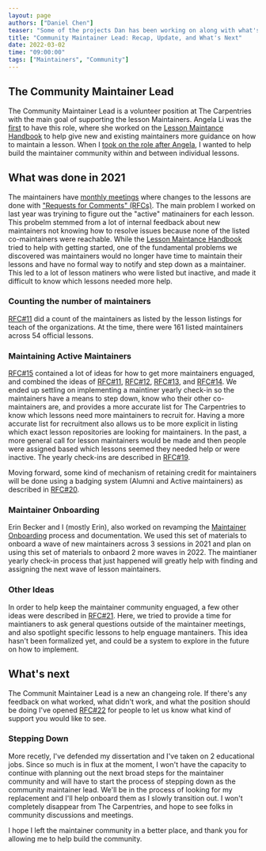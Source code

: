 ```yaml
---
layout: page
authors: ["Daniel Chen"]
teaser: "Some of the projects Dan has been working on along with what's next for the Maintainer community"
title: "Community Maintainer Lead: Recap, Update, and What's Next"
date: 2022-03-02
time: "09:00:00"
tags: ["Maintainers", "Community"]
---
```


## The Community Maintainer Lead

The Community Maintainer Lead is a volunteer position at The Carpentries with the main goal of supporting the lesson Maintainers.
Angela Li was the
[first](https://carpentries.org/blog/2020/01/maintainer-community-lead/)
to have this role,
where she worked on the
[Lesson Maintance Handbook](https://docs.carpentries.org/topic_folders/maintainers/index.html)
to help give new and existing maintainers more guidance on how to maintain a lesson.
When I
[took on the role after Angela](https://carpentries.org/blog/2020/11/introducing-Dan-Chen-as-Maintainer-Community-Lead/),
I wanted to help build the maintainer community within and between individual lessons.

## What was done in 2021

The maintainers have
[monthly meetings](https://github.com/carpentries/maintainer-resources)
where changes to the lessons are done with
["Requests for Comments" (RFCs)](https://github.com/carpentries/maintainer-RFCs/).
The main problem I worked on last year was tryining to figure out the "active" matinainers for each lesson.
This probelm stemmed from a lot of internal feedback about new maintainers not knowing how to resolve issues because
none of the listed co-maintainers were reachable.
While the
[Lesson Maintance Handbook](https://docs.carpentries.org/topic_folders/maintainers/index.html)
tried to help with getting started,
one of the fundamental problems we discovered was maintainers would no longer have time to maintain their lessons and have no formal way to notify and step down as a maintainer.
This led to a lot of lesson matiners who were listed but inactive,
and made it difficult to know which lessons needed more help.

### Counting the number of maintainers

[RFC#11](https://github.com/carpentries/maintainer-RFCs/issues/11) did a count of the maintainers as listed by
the lesson listings for teach of the organizations.
At the time, there were 161 listed maintainers across 54 official lessons.

### Maintaining Active Maintainers

[RFC#15](https://github.com/carpentries/maintainer-RFCs/issues/15)
contained a lot of ideas for how to get more maintainers enguaged,
and combined the ideas of
[RFC#11](https://github.com/carpentries/maintainer-RFCs/issues/11),
[RFC#12](https://github.com/carpentries/maintainer-RFCs/issues/12),
[RFC#13](https://github.com/carpentries/maintainer-RFCs/issues/13), and
[RFC#14](https://github.com/carpentries/maintainer-RFCs/issues/14).
We ended up settling on implementing a maintiner yearly check-in so
the maintainers have a means to step down, know who their other co-maintainers are,
and provides a more accurate list for The Carpentries to know which lessons need
more maintainers to recruit for.
Having a more accurate list for recruitment also allows us to be more explicit
in listing which exact lesson repositories are looking for maintainers.
In the past, a more general call for lesson maintainers would be made
and then people were assigned based which lessons seemed they needed help or were inactive.
The yearly check-ins are described in 
[RFC#19](https://github.com/carpentries/maintainer-RFCs/issues/19).

Moving forward, some kind of mechanism of retaining credit for maintainers will be
done using a badging system (Alumni and Active maintainers) as described in
[RFC#20](https://github.com/carpentries/maintainer-RFCs/issues/20).

### Maintainer Onboarding

Erin Becker and I (mostly Erin), also worked on revamping the
[Maintainer Onboarding](https://carpentries.github.io/maintainer-onboarding/)
process and documentation.
We used this set of materials to onboard a wave of new maintainers across 3 sessions
in 2021 and plan on using this set of materials to onbaord 2 more waves in 2022.
The maintianer yearly check-in process that just happened will greatly help
with finding and assigning the next wave of lesson maintainers.

### Other Ideas

In order to help keep the maintainer community enguaged,
a few other ideas were described in
[RFC#21](https://github.com/carpentries/maintainer-RFCs/issues/21).
Here, we tried to provide a time for maintianers to ask general questions
outside of the maintainer meetings, and also spotlight specific lessons
to help enguage mantainers.
This idea hasn't been formalized yet, and could be a system to explore in the future on how to implement.

## What's next

The Communit Maintainer Lead is a new an changeing role.
If there's any feedback on what worked, what didn't work, and what the position should be doing
I've opened
[RFC#22](https://github.com/carpentries/maintainer-RFCs/issues/22)
for people to let us know what kind of support you would like to see.

### Stepping Down

More recetly, I've defended my dissertation and I've taken on 2 educational jobs.
Since so much is in flux at the moment,
I won't have the capacity to continue with planning out the next broad steps for the maintainer community and will have to start the process of stepping down as the community maintainer lead.
We'll be in the process of looking for my replacement and I'll help onboard them as I slowly transition out.
I won't completely disappear from The Carpentries, and hope to see folks in community discussions and meetings.

I hope I left the maintainer community in a better place,
and thank you for allowing me to help build the community.
